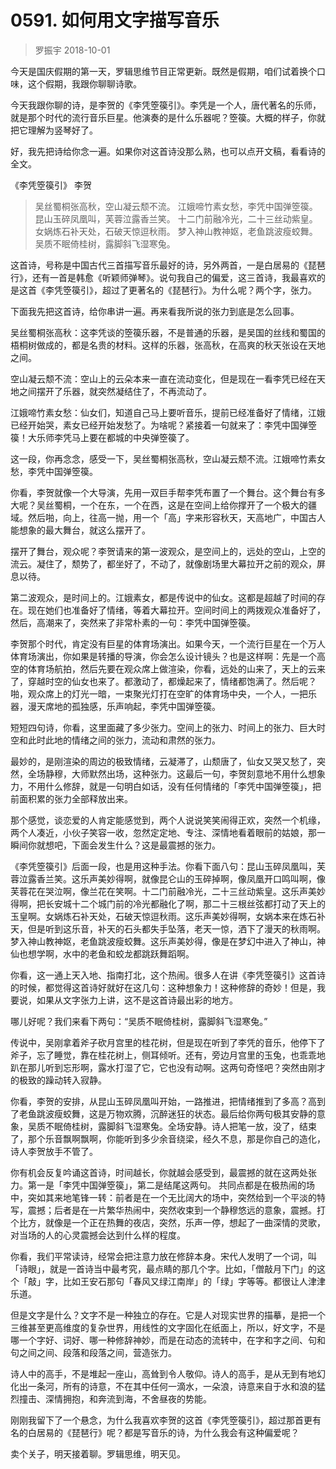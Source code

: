 # 0591. 如何用文字描写音乐
> 罗振宇
2018-10-01

今天是国庆假期的第一天，罗辑思维节目正常更新。既然是假期，咱们试着换个口味，这个假期，我跟你聊聊诗歌。

今天我跟你聊的诗，是李贺的《李凭箜篌引》。李凭是一个人，唐代著名的乐师，就是那个时代的流行音乐巨星。他演奏的是什么乐器呢？箜篌。大概的样子，你就把它理解为竖琴好了。

好，我先把诗给你念一遍。如果你对这首诗没那么熟，也可以点开文稿，看看诗的全文。

《李凭箜篌引》 李贺 

> 吴丝蜀桐张高秋，空山凝云颓不流。 江娥啼竹素女愁，李凭中国弹箜篌。 昆山玉碎凤凰叫，芙蓉泣露香兰笑。 十二门前融冷光，二十三丝动紫皇。 女娲炼石补天处，石破天惊逗秋雨。 梦入神山教神妪，老鱼跳波瘦蛟舞。 吴质不眠倚桂树，露脚斜飞湿寒兔。

这首诗，号称是中国古代三首描写音乐最好的诗，另外两首，一是白居易的《琵琶行》，还有一首是韩愈《听颖师弹琴》。说句我自己的偏爱，这三首诗，我最喜欢的是这首《李凭箜篌引》，超过了更著名的《琵琶行》。为什么呢？两个字，张力。

下面我先把这首诗，给你串讲一遍。再来看我所说的张力到底是怎么回事。

吴丝蜀桐张高秋：这李凭谈的箜篌乐器，不是普通的乐器，是吴国的丝线和蜀国的梧桐树做成的，都是名贵的材料。这样的乐器，张高秋，在高爽的秋天张设在天地之间。

空山凝云颓不流：空山上的云朵本来一直在流动变化，但是现在一看李凭已经在天地之间摆开了乐器，就突然凝结住了，不再流动了。

江娥啼竹素女愁：仙女们，知道自己马上要听音乐，提前已经准备好了情绪，江娥已经开始哭，素女已经开始发愁了。为啥呢？紧接着一句就来了：李凭中国弹箜篌！大乐师李凭马上要在都城的中央弹箜篌了。

这一段，你再念念，感受一下，吴丝蜀桐张高秋，空山凝云颓不流。江娥啼竹素女愁，李凭中国弹箜篌。

你看，李贺就像一个大导演，先用一双巨手帮李凭布置了一个舞台。这个舞台有多大呢？吴丝蜀桐，一个在东，一个在西，这是在空间上给你撑开了一个极大的疆域。然后啪，向上，往高一抛，用一个「高」字来形容秋天，天高地广，中国古人能想象的最大舞台，就这么摆开了。

摆开了舞台，观众呢？李贺请来的第一波观众，是空间上的，远处的空山，上空的流云。凝住了，颓势了，都坐好了，不动了，就像剧场里大幕拉开之前的观众，屏息以待。

第二波观众，是时间上的。江娥素女，都是传说中的仙女。这都是超越了时间的存在。现在她们也准备好了情绪，等着大幕拉开。空间时间上的两拨观众准备好了，然后，高潮来了，突然来了非常朴素的一句：李凭中国弹箜篌。

李贺那个时代，肯定没有巨星的体育场演出。如果今天，一个流行巨星在一个万人体育场演出，你如果是转播的导演，你会怎么设计镜头？也是这样啊：先是一个高空的体育场航拍，然后先要在观众席上做渲染，你看，远处的山来了，天上的云来了，穿越时空的仙女也来了。都激动了，都燥起来了，情绪都饱满了。然后呢？啪，观众席上的灯光一暗，一束聚光灯打在空旷的体育场中央，一个人，一把乐器，漫天席地的孤独感，乐声响起，李凭中国弹箜篌。

短短四句诗，你看，这里面藏了多少张力。空间上的张力、时间上的张力、巨大时空和此时此地的情绪之间的张力，流动和肃然的张力。

最妙的，是刚渲染的周边的极致情绪，云凝滞了，山颓唐了，仙女又哭又愁了，突然，全场静穆，大师默然出场，这种张力。这最后一句，李贺刻意地不用什么想象力，不用什么修辞，就是一句明白如话，没有任何情绪的「李凭中国弹箜篌」，把前面积累的张力全部释放出来。

那个感觉，谈恋爱的人肯定能感觉到，两个人说说笑笑闹得正欢，突然一个机缘，两个人凑近，小伙子笑容一收，忽然定定地、专注、深情地看着眼前的姑娘，那一瞬间你就想吧，下面会发生什么？这是最震撼的张力。

《李凭箜篌引》后面一段，也是用这种手法。你看下面八句：昆山玉碎凤凰叫，芙蓉泣露香兰笑。这乐声美妙得啊，就像昆仑山的玉碎掉啊，像凤凰开口鸣叫啊，像芙蓉花在哭泣啊，像兰花在笑啊。十二门前融冷光，二十三丝动紫皇。这乐声美妙得啊，把长安城十二个城门前的冷光都融化了啊，那二十三根丝弦都打动了天上的玉皇啊。女娲炼石补天处，石破天惊逗秋雨。这乐声美妙得啊，女娲本来在炼石补天，但是听到这乐音，补天的石头都失手坠落，老天一惊，洒下了漫天的秋雨啊。梦入神山教神妪，老鱼跳波瘦蛟舞。这乐声美妙得，像是在梦幻中进入了神山，神仙也想学啊，水中的老鱼和蛟龙都跳跃舞蹈啊。

你看，这一通上天入地、指南打北，这个热闹。很多人在讲《李凭箜篌引》这首诗的时候，都觉得这首诗好就好在这几句：这种想象力！这种修辞的奇妙！但是，我要说，如果从文字张力上讲，这不是这首诗最出彩的地方。

哪儿好呢？我们来看下两句：“吴质不眠倚桂树，露脚斜飞湿寒兔。”

传说中，吴刚拿着斧子砍月宫里的桂花树，但是现在听到了李凭的音乐，他停下了斧子，忘了睡觉，靠在桂花树上，侧耳倾听。还有，旁边月宫里的玉兔，也乖乖地趴在那儿听到忘形啊，露水打湿了它，它也没有动啊。这两句奇怪吧？突然由刚才的极致的躁动转入寂静。

你看，李贺的安排，从昆山玉碎凤凰叫开始，一路推进，把情绪推到了多高？高到了老鱼跳波瘦蛟舞，这是万物欢腾，沉醉迷狂的状态。最后给你两句极其安静的意象，吴质不眠倚桂树，露脚斜飞湿寒兔。全场安静。诗人把笔一放，没了，结束了，那个乐音飘啊飘啊，你能听到多少余音绕梁，经久不息，那是你自己的造化，诗人李贺放手不管了。

你有机会反复吟诵这首诗，时间越长，你就越会感受到，最震撼的就在这两处张力。第一是「李凭中国弹箜篌」，第二是结尾这两句。
共同点都是在极热闹的场中，突如其来地笔锋一转：前者是在一个无比阔大的场中，突然给到一个平淡的特写，震撼；后者是在一片繁华热闹中，突然收束到一个静穆悠远的意象，震撼。打个比方，就像是一个正在热舞的夜店，突然，乐声一停，想起了一曲深情的灵歌，对当场的人的心灵震撼会达到什么样的程度。

你看，我们平常读诗，经常会把注意力放在修辞本身。宋代人发明了一个词，叫「诗眼」，就是一首诗当中最考究，最点睛的那几个字。比如，「僧敲月下门」的这个「敲」字，比如王安石那句「春风又绿江南岸」的「绿」字等等。都很让人津津乐道。

但是文字是什么？文字不是一种独立的存在。它是人对现实世界的描摹，是把一个三维甚至更高维度的复杂世界，用线性的文字固化在纸面上，所以，好文字，不是哪一个字好、词好、哪一种修辞神妙，而是在动态的流转中，在字和字之间、句和句之间之间、段落和段落之间，营造张力。

诗人中的高手，不是堆起一座山，高耸到令人敬仰。诗人的高手，是从无到有地幻化出一条河，所有的诗意，不在其中任何一滴水，一朵浪，诗意来自于水和浪的猛烈撞击、深情拥抱，和奔流到海，不舍昼夜的势能。

刚刚我留下了一个悬念，为什么我喜欢李贺的这首《李凭箜篌引》，超过那首更有名的白居易的《琵琶行》呢？都是写音乐的诗，为什么我会有这种偏爱呢？

卖个关子，明天接着聊。罗辑思维，明天见。


